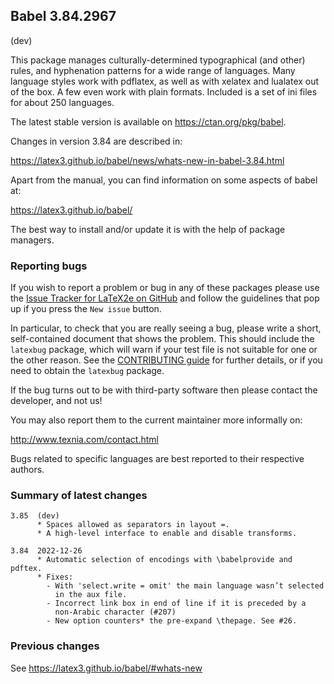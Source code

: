 ## Babel 3.84.2967

(dev)

This package manages culturally-determined typographical (and other)
rules, and hyphenation patterns for a wide range of languages. Many
language styles work with pdflatex, as well as with xelatex and
lualatex out of the box. A few even work with plain formats. Included
is a set of ini files for about 250 languages.

The latest stable version is available on <https://ctan.org/pkg/babel>.

Changes in version 3.84 are described in:

https://latex3.github.io/babel/news/whats-new-in-babel-3.84.html

Apart from the manual, you can find information on some aspects of babel at:

https://latex3.github.io/babel/

The best way to install and/or update it is with the help of package
managers.

### Reporting bugs

If you wish to report a problem or bug in any of these packages please
use the
[Issue Tracker for LaTeX2e on GitHub](https://github.com/latex3/babel/issues)
and follow the guidelines that pop up if you press the `New issue`
button.

In particular, to check that you are really seeing a bug, please write
a short, self-contained document that shows the problem. This should
include the `latexbug` package, which will warn if your test file is
not suitable for one or the other reason. See the
[CONTRIBUTING guide](https://github.com/latex3/latex2e/blob/master/CONTRIBUTING.md)
for further details, or if you need to obtain the `latexbug` package.

If the bug turns out to be with third-party software then please
contact the developer, and not us!

You may also report them to the current maintainer more informally on:

   http://www.texnia.com/contact.html

Bugs related to specific languages are best reported to their
respective authors.

### Summary of latest changes
```
3.85  (dev)
      * Spaces allowed as separators in layout =.
      * A high-level interface to enable and disable transforms.
      
3.84  2022-12-26
      * Automatic selection of encodings with \babelprovide and pdftex.
      * Fixes:
        - With 'select.write = omit' the main language wasn’t selected
          in the aux file.
        - Incorrect link box in end of line if it is preceded by a
          non-Arabic character (#207)
        - New option counters* the pre-expand \thepage. See #26.
```

### Previous changes

See https://latex3.github.io/babel/#whats-new
